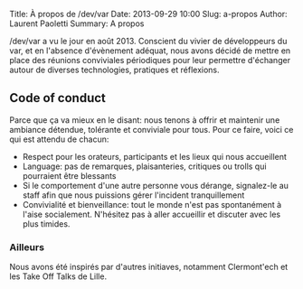 Title: À propos de /dev/var
Date: 2013-09-29 10:00
Slug: a-propos
Author: Laurent Paoletti
Summary: A propos


/dev/var a vu le jour en août 2013.
 Conscient du vivier de développeurs du var, et en l'absence d'évènement adéquat, nous avons décidé de mettre en place
 des réunions conviviales périodiques pour leur permettre d'échanger autour de diverses technologies, pratiques et réflexions.

## Code of conduct

Parce que ça va mieux en le disant: nous tenons à offrir et maintenir une ambiance détendue, tolérante et conviviale pour tous.
Pour ce faire, voici ce qui est attendu de chacun:

 * Respect pour les orateurs, participants et les lieux qui nous accueillent
 * Language: pas de remarques, plaisanteries, critiques ou trolls qui pourraient être blessants
 * Si le comportement d'une autre personne vous dérange, signalez-le au staff afin que nous puissions gérer l'incident tranquillement
 * Convivialité et bienveillance: tout le monde n'est pas spontanément à l'aise socialement. N'hésitez pas à aller accueillir et discuter avec les plus timides.

### Ailleurs

 Nous avons été inspirés par d'autres initiaves, notamment Clermont'ech et les Take Off Talks de Lille.
